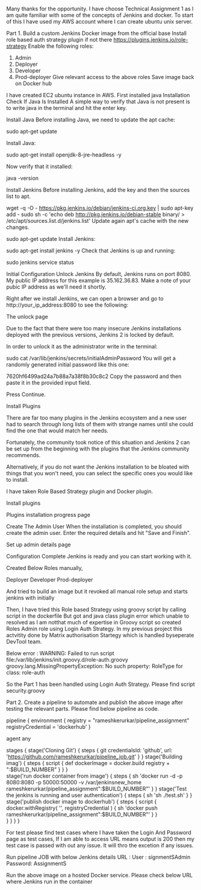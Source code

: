 Many thanks for the opportunity. 
I have choose Technical Assignment 1 as I am quite familiar with some of the concepts of Jenkins and docker. 
To start of this I have used my AWS account where I can create ubuntu unix server. 

Part 1.	
Build a custom Jenkins Docker image from the official base 
Install role based auth strategy plugin if not there https://plugins.jenkins.io/role-strategy
Enable the following roles:
1.	Admin
2.	Deployer
3.	Developer
4.	Prod-deployer
Give relevant access to the above roles
Save image back on Docker hub

I have created EC2 ubuntu instance in AWS. 
First installed java
Installation
Check If Java Is Installed
A simple way to verify that Java is not present is to write java in the terminal and hit the enter key.

Install Java
Before installing Java, we need to update the apt cache:

sudo apt-get update

Install Java:

sudo apt-get install openjdk-8-jre-headless -y


Now verify that it installed:

java -version

Install Jenkins
Before installing Jenkins, add the key and then the sources list to apt.

wget -q -O - https://pkg.jenkins.io/debian/jenkins-ci.org.key | sudo apt-key add -
sudo sh -c 'echo deb http://pkg.jenkins.io/debian-stable binary/ > /etc/apt/sources.list.d/jenkins.list'
Update again apt's cache with the new changes.

sudo apt-get update
Install Jenkins:

sudo apt-get install jenkins -y
Check that Jenkins is up and running:



sudo jenkins service status

Initial Configuration
Unlock Jenkins
By default, Jenkins runs on port 8080. My public IP address for this example is 35.162.36.83. Make a note of your pubic IP address as we'll need it shortly.

Right after we install Jenkins, we can open a browser and go to http://your_ip_address:8080 to see the following:

The unlock page

Due to the fact that there were too many insecure Jenkins installations deployed with the previous versions, Jenkins 2 is locked by default.

In order to unlock it as the administrator write in the terminal:

sudo cat /var/lib/jenkins/secrets/initialAdminPassword
You will get a randomly generated initial password like this one:

7620hf6499ad24a7b88a7a38f8b30c8c2
Copy the password and then paste it in the provided input field.

Press Continue.

Install Plugins

There are far too many plugins in the Jenkins ecosystem and a new user had to search through long lists of them with strange names until she could find the one that would match her needs.

Fortunately, the community took notice of this situation and Jenkins 2 can be set up from the beginning with the plugins that the Jenkins community recommends.

Alternatively, if you do not want the Jenkins installation to be bloated with things that you won't need, you can select the specific ones you would like to install.

I have taken Role Based Strategy plugin and Docker plugin.

Install plugins

Plugins installation progress page

Create The Admin User
When the installation is completed, you should create the admin user. Enter the required details and hit "Save and Finish".

Set up admin details page

Configuration Complete
Jenkins is ready and you can start working with it.

Created Below Roles manually,

Deployer
Developer
Prod-deployer

And tried to build an image but it revoked all manual role setup and starts jenkins with initially

Then, I have tried this Role based Strategy using groovy script by calling script in the dockerfile
But got and java class plugin error which unable to resolved as I am notthat much of expertise in Groovy script so created Roles Admin role using Login Auth Strategy.
In my previous project this actvitity done by Matrix authorisation Startegy which is handled byseperate DevTool team.

Below error : WARNING: Failed to run script file:/var/lib/jenkins/init.groovy.d/role-auth.groovy
groovy.lang.MissingPropertyException: No such property: RoleType for class: role-auth

So the Part 1 has been handled using Login Auth Strategy.
Please find script security.groovy

Part 2.	Create a pipeline to automate and publish the above image after testing the relevant parts.
Please find below pipeline as code.

pipeline {
  environment {
    registry = "rameshkerurkar/pipeline_assignment"
    registryCredential = 'dockerhub'
   }
  
  agent any
  
  stages {
      stage('Cloning Git') {
          steps {
              git credentialsId: 'github', url: 'https://github.com/rameshkerurkar/pipeline_job.git'
          }
        }
        stage('Building imag') {
            steps {
                script {
                    def dockerImage = docker.build registry + ":$BUILD_NUMBER"
                }
            }
        }    
        stage('run docker container from image') {
            steps {
                sh 'docker run -d -p 8080:8080 -p 50000:50000 -v /var/jenkinsnew_home rameshkerurkar/pipeline_assignment":$BUILD_NUMBER"'
            }
        }
        stage('Test the jenkins is running and user authentication') {
            steps {
                sh 'sh ./test.sh'
            }
        }
        stage('publish docker image to dockerhub') {
            steps {
                script {
                    docker.withRegistry( '', registryCredential )  {
                        sh 'docker push rameshkerurkar/pipeline_assignment":$BUILD_NUMBER"'
                    }
                }  
            }
        }
    }
}

For test please find test cases where I have taken the Login And Password page as test cases, If I am able to access URL means output is 200 then my test case is passed with out any issue. It will thro the excetion if any issues.

Run pipeline JOB with below Jenkins details
URL :
User : signmentSAdmin
Password: AssignmentS

Run the above image on a hosted Docker service.
Please check below URL where Jenkins run in the container

